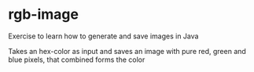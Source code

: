 # rgb-image
Exercise to learn how to generate and save images in Java

Takes an hex-color as input and saves an image with pure red, green and blue pixels, that combined forms the color
